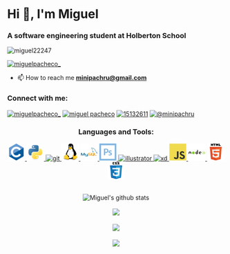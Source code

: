 <h1 align="left">Hi 👋, I'm Miguel</h1>
<h3 align="left">A software engineering student at Holberton School</h3>

<p align="left"> <img src="https://komarev.com/ghpvc/?username=miguel22247&label=Profile%20views&color=0e75b6&style=flat" alt="miguel22247" /> </p>

<p align="left"> <a href="https://twitter.com/miguelpacheco_" target="blank"><img src="https://img.shields.io/twitter/follow/miguelpacheco_?logo=twitter&style=for-the-badge" alt="miguelpacheco_" /></a> </p>

- 📫 How to reach me **minipachru@gmail.com**

<h3 align="left">Connect with me:</h3>
<p align="left">
<a href="https://twitter.com/miguelpacheco_" target="blank"><img align="center" src="https://raw.githubusercontent.com/rahuldkjain/github-profile-readme-generator/master/src/images/icons/Social/twitter.svg" alt="miguelpacheco_" height="30" width="40" /></a>
<a href="https://linkedin.com/in/miguel-pacheco-ruiz" target="blank"><img align="center" src="https://raw.githubusercontent.com/rahuldkjain/github-profile-readme-generator/master/src/images/icons/Social/linked-in-alt.svg" alt="miguel pacheco" height="30" width="40" /></a>
<a href="https://stackoverflow.com/users/15132611" target="blank"><img align="center" src="https://raw.githubusercontent.com/rahuldkjain/github-profile-readme-generator/master/src/images/icons/Social/stack-overflow.svg" alt="15132611" height="30" width="40" /></a>
<a href="https://medium.com/@minipachru" target="blank"><img align="center" src="https://raw.githubusercontent.com/rahuldkjain/github-profile-readme-generator/master/src/images/icons/Social/medium.svg" alt="@minipachru" height="30" width="40" /></a>
</p>

<h3 align="center">Languages and Tools:</h3>
<p align="center"> 
  <a href="https://www.cprogramming.com/" target="_blank"> <img src="https://raw.githubusercontent.com/devicons/devicon/master/icons/c/c-original.svg" alt="c" width="40" height="40"/> </a>
  <a href="https://www.python.org" target="_blank"> <img src="https://raw.githubusercontent.com/devicons/devicon/master/icons/python/python-original.svg" alt="python" width="40" height="40"/> </a> 
  <a href="https://git-scm.com/" target="_blank"> <img src="https://www.vectorlogo.zone/logos/git-scm/git-scm-icon.svg" alt="git" width="40" height="40"/> </a> 
  <a href="https://www.linux.org/" target="_blank"> <img src="https://raw.githubusercontent.com/devicons/devicon/master/icons/linux/linux-original.svg" alt="linux" width="40" height="40"/> </a> 
  <a href="https://www.mysql.com/" target="_blank"> <img src="https://raw.githubusercontent.com/devicons/devicon/master/icons/mysql/mysql-original-wordmark.svg" alt="mysql" width="40" height="40"/> </a>
  <a href="https://www.photoshop.com/en" target="_blank"> <img src="https://raw.githubusercontent.com/devicons/devicon/master/icons/photoshop/photoshop-line.svg" alt="photoshop" width="40" height="40"/> </a> 
  <a href="https://www.adobe.com/in/products/illustrator.html" target="_blank"> <img src="https://www.vectorlogo.zone/logos/adobe_illustrator/adobe_illustrator-icon.svg" alt="illustrator" width="40" height="40"/> </a>
  <a href="https://www.adobe.com/products/xd.html" target="_blank"> <img src="https://cdn.worldvectorlogo.com/logos/adobe-xd.svg" alt="xd" width="40" height="40"/> </a> 
  <a href="https://developer.mozilla.org/en-US/docs/Web/JavaScript" target="_blank"><img src="https://raw.githubusercontent.com/devicons/devicon/master/icons/javascript/javascript-original.svg" alt="javascript" width="40" height="40"/> </a>
  <a href="https://nodejs.org" target="_blank"> <img src="https://raw.githubusercontent.com/devicons/devicon/master/icons/nodejs/nodejs-original-wordmark.svg" alt="nodejs" width="40" height="40"/> </a>
  <a href="https://www.w3.org/html/" target="_blank"> <img src="https://raw.githubusercontent.com/devicons/devicon/master/icons/html5/html5-original-wordmark.svg" alt="html5" width="40" height="40"/> </a> 
  <a href="https://www.w3schools.com/css/" target="_blank"> <img src="https://raw.githubusercontent.com/devicons/devicon/master/icons/css3/css3-original-wordmark.svg" alt="css3" width="40" height="40"/> </a> 
</p>

<p align="center">
<br>
  <img src="https://github-readme-stats.vercel.app/api?username=Miguel22247&show_icons=true&include_all_commits=true&theme=material-palenight" alt="Miguel's github stats" />
</br>
  
<br>
  <img src="https://github-readme-stats.vercel.app/api/pin/?username=Miguel22247&repo=Miguel22247.github.io&theme=material-palenight" />
</br>
  
<br>
  <img src="https://github-readme-stats.vercel.app/api/top-langs/?username=Miguel22247&layout=compact&theme=material-palenight" />
</br>
<br>
<img src="https://github-readme-stackoverflow.vercel.app/?userID=15132611" />
</br>
</p>
